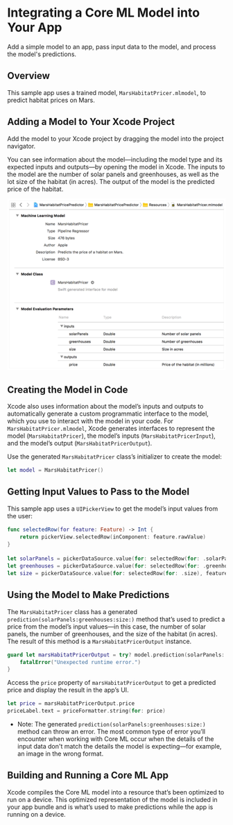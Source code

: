 # Integrating a Core ML Model into Your App

Add a simple model to an app, 
pass input data to the model, and process the model's predictions. 

## Overview

This sample app uses a trained model, `MarsHabitatPricer.mlmodel`, 
to predict habitat prices on Mars.

## Adding a Model to Your Xcode Project

Add the model to your Xcode project by dragging the model into the project 
navigator. 

You can see information about the model—including 
the model type and its expected inputs and outputs—by 
opening the model in Xcode. 
The inputs to the 
model are the number of solar panels and greenhouses, as well 
as the lot size of the habitat (in acres). 
The output of the model is the predicted price of the habitat.

![Xcode screenshot of a properly processed Core ML model](Documentation/XcodeCoreMLModel.png)

## Creating the Model in Code

Xcode also uses information about the model’s inputs and outputs to 
automatically generate a custom programmatic interface to the model, 
which you use to interact with the model in your code.
For `MarsHabitatPricer.mlmodel`, Xcode generates interfaces to 
represent the model (`MarsHabitatPricer`), the model’s inputs (`MarsHabitatPricerInput`), 
and the model’s output (`MarsHabitatPricerOutput`).

Use the generated `MarsHabitatPricer` class’s initializer to create the model:

``` swift
let model = MarsHabitatPricer()
```

## Getting Input Values to Pass to the Model

This sample app uses a `UIPickerView` to get the model’s input values from the user:

``` swift
func selectedRow(for feature: Feature) -> Int {
    return pickerView.selectedRow(inComponent: feature.rawValue)
}

let solarPanels = pickerDataSource.value(for: selectedRow(for: .solarPanels), feature: .solarPanels)
let greenhouses = pickerDataSource.value(for: selectedRow(for: .greenhouses), feature: .greenhouses)
let size = pickerDataSource.value(for: selectedRow(for: .size), feature: .size)
```

## Using the Model to Make Predictions

The `MarsHabitatPricer` class has a generated 
`prediction(solarPanels:greenhouses:size:)` method that’s used to predict a
price from the model’s input values—in this case, the number of solar panels,
the number of greenhouses, and the size of the habitat (in acres). The result of
this method is a `MarsHabitatPricerOutput` instance.

``` swift
guard let marsHabitatPricerOutput = try? model.prediction(solarPanels: solarPanels, greenhouses: greenhouses, size: size) else {
    fatalError("Unexpected runtime error.")
}
```

Access the `price` property of `marsHabitatPricerOutput` to get a predicted price 
and display the result in the app’s UI.

``` swift
let price = marsHabitatPricerOutput.price
priceLabel.text = priceFormatter.string(for: price)
```

- Note: The generated `prediction(solarPanels:greenhouses:size:)` method can throw an error. The most common type of error you’ll encounter when working with Core ML occur when the details of the input data don't match the details the model is expecting—for example, an image in the wrong format. 

## Building and Running a Core ML App 

Xcode compiles the Core ML model 
into a resource that’s been optimized to run on a device. 
This optimized representation of the model is included in your app bundle
and is what’s used to make predictions while the app is running on a device. 

